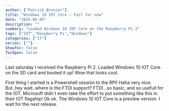 ```yaml
---
author: ["Patrick Brunier"]
title: "Windows 10 IOT Core — Fail for now"
date: "2015-05-05"
description: ""
summary: "Loaded Windows 10 IOT Core on the Raspberry Pi 2"
tags: ["IOT","Raspberry Pi","Windows"]
categories: ["IT"]
series: [""]
ShowToc: false
TocOpen: false
---
```

Last saturday I received the Raspberry Pi 2. Loaded Windows 10 IOT Core on the SD card and booted it up! Wow that looks cool.

First thing I started is a Powershell session to the RPI! Haha very nice. But..hey wait..where is the FTDI support? FTDI…so basic, and so usefull for the IOT. Microsoft didn´t even take the effort to put something like this in their IOT flagship! Ok ok. The Windows 10 IOT Core is a preview version. I wait for the next release.

